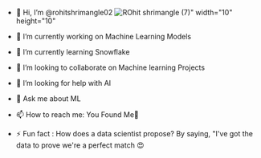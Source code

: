 - 👋 Hi, I’m @rohitshrimangle02 ![ROhit shrimangle (7)](https://github.com/user-attachments/assets/b7513aca-64dd-491d-9363-b7a9ef2dee62)" width="10" height="10"

- 🔭 I’m currently working on Machine Learning Models
- 🌱 I’m currently learning Snowflake
- 👯 I’m looking to collaborate on Machine learning Projects
- 🤔 I’m looking for help with AI
- 💬 Ask me about ML
- 📫 How to reach me: You Found Me🫡
- ⚡ Fun fact : How does a data scientist propose?
                By saying, "I've got the data to prove we're a perfect match 😍
